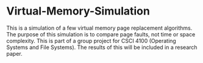 # Virtual-Memory-Simulation
This is a simulation of a few virtual memory page replacement algorithms. The purpose of this simulation is to compare page faults, not time or space complexity.
This is part of a group project for CSCI 4100 (Operating Systems and File Systems). The results of this will be included in a research paper.
